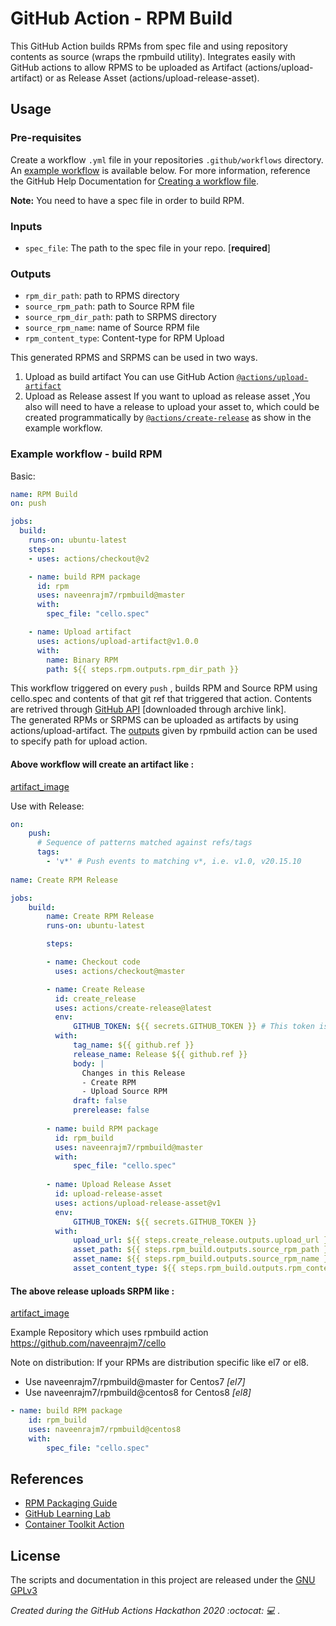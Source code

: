 # GitHub Action - RPM Build  

This GitHub Action builds RPMs from spec file and using repository contents as source (wraps the rpmbuild utility).
Integrates easily with GitHub actions to allow RPMS to be uploaded as Artifact (actions/upload-artifact) or as Release Asset (actions/upload-release-asset).


## Usage
### Pre-requisites
Create a workflow `.yml` file in your repositories `.github/workflows` directory. An [example workflow](#example-workflow---build-rpm) is available below. For more information, reference the GitHub Help Documentation for [Creating a workflow file](https://help.github.com/en/articles/configuring-a-workflow#creating-a-workflow-file). 

**Note:** You need to have a spec file in order to build RPM.


### Inputs

- `spec_file`: The path to the spec file in your repo. [**required**]

### Outputs

- `rpm_dir_path`: path to RPMS directory
- `source_rpm_path`: path to Source RPM file
- `source_rpm_dir_path`: path to  SRPMS directory
- `source_rpm_name`: name of Source RPM file
- `rpm_content_type`: Content-type for RPM Upload

This generated RPMS and SRPMS can be used in two ways.
1. Upload as build artifact
    You can use GitHub Action [`@actions/upload-artifact`](https://www.github.com/actions/upload-artifact)
2. Upload as Release assest 
    If you want to upload as release asset ,You also will need to have a release to upload your asset to, which could be created programmatically by [`@actions/create-release`](https://www.github.com/actions/create-release) as show in the example workflow.

### Example workflow - build RPM

Basic:
```yaml
name: RPM Build
on: push

jobs:
  build:
    runs-on: ubuntu-latest
    steps:
    - uses: actions/checkout@v2

    - name: build RPM package
      id: rpm
      uses: naveenrajm7/rpmbuild@master
      with:
        spec_file: "cello.spec"

    - name: Upload artifact
      uses: actions/upload-artifact@v1.0.0
      with:
        name: Binary RPM
        path: ${{ steps.rpm.outputs.rpm_dir_path }}
```
This workflow triggered on every `push` , builds RPM and Source RPM using cello.spec and contents of that git ref that triggered that action. Contents are retrived through [GitHub API](https://developer.github.com/v3/repos/contents/#get-archive-link) [downloaded through archive link].  
The generated RPMs or SRPMS can be uploaded as artifacts by using actions/upload-artifact. The [outputs](#outputs) given by rpmbuild action can be used to specify path for upload action.

#### Above workflow will create an artifact like :

[artifact_image](!assests/upload_artifacts.png)
<img src="assests/upload_artifacts.png" alt>

Use with Release:
```yaml
on:
    push:
      # Sequence of patterns matched against refs/tags
      tags:
        - 'v*' # Push events to matching v*, i.e. v1.0, v20.15.10
  
name: Create RPM Release

jobs:
    build:
        name: Create RPM Release
        runs-on: ubuntu-latest

        steps:

        - name: Checkout code
          uses: actions/checkout@master

        - name: Create Release
          id: create_release
          uses: actions/create-release@latest
          env:
              GITHUB_TOKEN: ${{ secrets.GITHUB_TOKEN }} # This token is provided by Actions, you do not need to create your own token
          with:
              tag_name: ${{ github.ref }}
              release_name: Release ${{ github.ref }}
              body: |
                Changes in this Release
                - Create RPM
                - Upload Source RPM
              draft: false
              prerelease: false
            
        - name: build RPM package
          id: rpm_build
          uses: naveenrajm7/rpmbuild@master
          with:
              spec_file: "cello.spec"
            
        - name: Upload Release Asset
          id: upload-release-asset 
          uses: actions/upload-release-asset@v1
          env:
              GITHUB_TOKEN: ${{ secrets.GITHUB_TOKEN }}
          with:
              upload_url: ${{ steps.create_release.outputs.upload_url }} # This pulls from the CREATE RELEASE step above, referencing it's ID to get its outputs object, which include a `upload_url`. See this blog post for more info: https://jasonet.co/posts/new-features-of-github-actions/#passing-data-to-future-steps 
              asset_path: ${{ steps.rpm_build.outputs.source_rpm_path }}
              asset_name: ${{ steps.rpm_build.outputs.source_rpm_name }}
              asset_content_type: ${{ steps.rpm_build.outputs.rpm_content_type }}
```

#### The above release uploads SRPM like :

[artifact_image](!assests/upload_release_asset.png)
<img src="assests/upload_release_asset.png" alt>

Example Repository which uses rpmbuild action https://github.com/naveenrajm7/cello

Note on distribution:
If your RPMs are distribution specific like el7 or el8.  
- Use naveenrajm7/rpmbuild@master for Centos7 *[el7]*
- Use naveenrajm7/rpmbuild@centos8 for Centos8 *[el8]*

```yaml
- name: build RPM package
    id: rpm_build
    uses: naveenrajm7/rpmbuild@centos8
    with:
        spec_file: "cello.spec"
```

## References

* [RPM Packaging Guide](https://rpm-packaging-guide.github.io/)
* [GitHub Learning Lab](https://lab.github.com/)
* [Container Toolkit Action](https://github.com/actions/container-toolkit-action)

## License

The scripts and documentation in this project are released under the [GNU GPLv3](LICENSE)

*Created during the GitHub Actions Hackathon 2020 :octocat: :computer: .*
